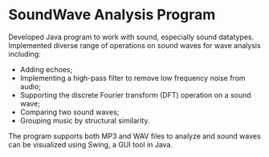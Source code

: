 
# SoundWave Analysis Program

Developed Java program to work with sound, especially sound datatypes. Implemented diverse range of operations on sound waves for wave analysis including:

- Adding echoes;
- Implementing a high-pass filter to remove low frequency noise from audio;
- Supporting the discrete Fourier transform (DFT) operation on a sound wave;
- Comparing two sound waves;
- Grouping music by structural similarity.

The program supports both MP3 and WAV files to analyze and sound waves can be visualized using Swing, a GUI tool in Java.
